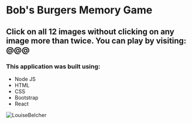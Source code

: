 # Bob's Burgers Memory Game

## Click on all 12 images without clicking on any image more than twice. You can play by visiting: @@@

### This application was built using:
- Node JS
- HTML
- CSS
- Bootstrap
- React

![LouiseBelcher](https://media.giphy.com/media/OjuNo0FLttXfG/giphy.gif)
